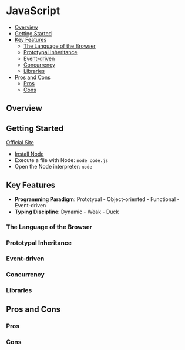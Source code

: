 # JavaScript

* [Overview](#overview)
* [Getting Started](#getting-started)
* [Key Features](#key-features)
  * [The Language of the Browser](#the-language-of-the-browser)
  * [Prototypal Inheritance](#prototypal-inheritance)
  * [Event-driven](#event-driven)
  * [Concurrency](#concurrency)
  * [Libraries](#libraries)
* [Pros and Cons](#pros-and-cons)
  * [Pros](#pros)
  * [Cons](#cons)

## Overview

## Getting Started

[Official Site](https://www.ecma-international.org/ecma-262/6.0/)

* [Install Node](https://nodejs.org/en/download/)
* Execute a file with Node: `node code.js`
* Open the Node interpreter: `node`

## Key Features

* **Programming Paradigm**: Prototypal - Object-oriented - Functional - Event-driven
* **Typing Discipline**: Dynamic - Weak - Duck

### The Language of the Browser

### Prototypal Inheritance

### Event-driven

### Concurrency

### Libraries

## Pros and Cons

### Pros

### Cons
